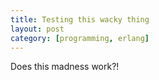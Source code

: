 ```yaml
---
title: Testing this wacky thing
layout: post
category: [programming, erlang]
---
```


Does this madness work?!
